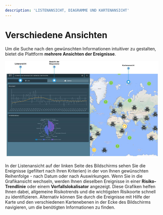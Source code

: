 ```yaml
---
description: 'LISTENANSICHT, DIAGRAMME UND KARTENANSICHT'
---
```


# Verschiedene Ansichten

Um die Suche nach den gewünschten Informationen intuitiver zu gestalten, bietet die Plattform **mehrere Ansichten der Ereignisse**. 

![ANSICHT DER GLOBALEN EREIGNISSE IM DIAGRAMMMODUS](../.gitbook/assets/ge_vers.-ansichten.JPG)

In der Listenansicht auf der linken Seite des Bildschirms sehen Sie die Ereignisse \(gefiltert nach Ihren Kriterien\) in der von Ihnen gewünschten Reihenfolge - nach Datum oder nach Auswirkungen. Wenn Sie in die Grafikansicht wechseln, werden Ihnen dieselben Ereignisse in einer **Risiko-Trendlinie** oder einem **Vorfallslokalisator** angezeigt. Diese Grafiken helfen Ihnen dabei, allgemeine Risikotrends und die wichtigsten Risikoorte schnell zu identifizieren. Alternativ können Sie durch die Ereignisse mit Hilfe der Karte und den verschiedenen Kartenebenen in der Ecke des Bildschirms navigieren, um die benötigten Informationen zu finden.

